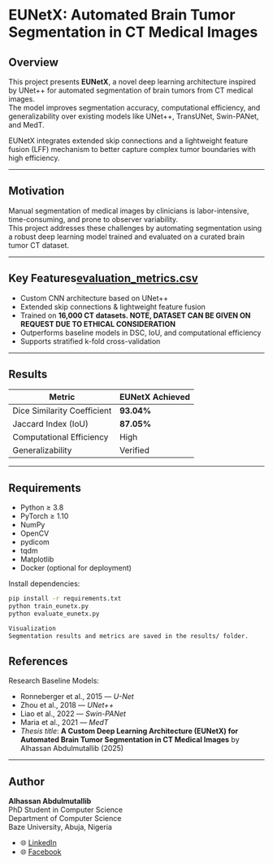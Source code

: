 # EUNetX: Automated Brain Tumor Segmentation in CT Medical Images

## Overview

This project presents **EUNetX**, a novel deep learning architecture inspired by UNet++ for automated segmentation of brain tumors from CT medical images.  
The model improves segmentation accuracy, computational efficiency, and generalizability over existing models like UNet++, TransUNet, Swin-PANet, and MedT.

EUNetX integrates extended skip connections and a lightweight feature fusion (LFF) mechanism to better capture complex tumor boundaries with high efficiency.

---

## Motivation

Manual segmentation of medical images by clinicians is labor-intensive, time-consuming, and prone to observer variability.  
This project addresses these challenges by automating segmentation using a robust deep learning model trained and evaluated on a curated brain tumor CT dataset.

---

## Key Features[evaluation_metrics.csv](csv%2Fevaluation_metrics.csv)

- Custom CNN architecture based on UNet++
- Extended skip connections & lightweight feature fusion
- Trained on **16,000 CT datasets. NOTE, DATASET CAN BE GIVEN ON REQUEST DUE TO ETHICAL CONSIDERATION**
- Outperforms baseline models in DSC, IoU, and computational efficiency
- Supports stratified k-fold cross-validation

---

## Results

| Metric                        | EUNetX Achieved |
|-------------------------------|-----------------|
| Dice Similarity Coefficient   | **93.04%**      |
| Jaccard Index (IoU)           | **87.05%**      |
| Computational Efficiency      | High            |
| Generalizability              | Verified        |

---


## Requirements

- Python ≥ 3.8
- PyTorch ≥ 1.10
- NumPy
- OpenCV
- pydicom
- tqdm
- Matplotlib
- Docker (optional for deployment)

Install dependencies:
```bash
pip install -r requirements.txt
python train_eunetx.py
python evaluate_eunetx.py

Visualization
Segmentation results and metrics are saved in the results/ folder.

```

## References

Research Baseline Models:

- Ronneberger et al., 2015 — *U-Net*
- Zhou et al., 2018 — *UNet++*
- Liao et al., 2022 — *Swin-PANet*
- Maria et al., 2021 — *MedT*
- *Thesis title*: **A Custom Deep Learning Architecture (EUNetX) for Automated Brain Tumor Segmentation in CT Medical Images** by Alhassan Abdulmutallib (2025)

---

## Author

**Alhassan Abdulmutallib**  
PhD Student in Computer Science  
Department of Computer Science  
Baze University, Abuja, Nigeria  

- 🌐 [LinkedIn](https://www.linkedin.com/in/alhassan-abdulmutallib-47381294/)
- 🌐 [Facebook](https://www.facebook.com/people/Alhassan-Abdulmutallib/61554448546375/)
